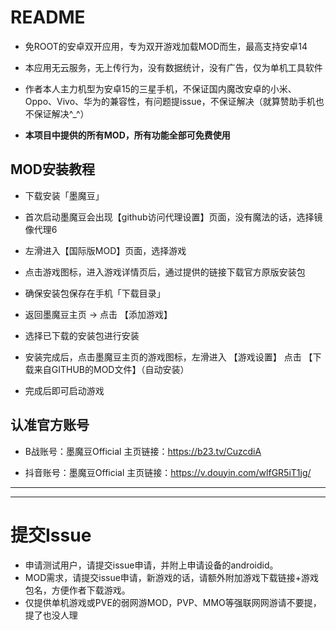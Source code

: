 README
===========================

* 免ROOT的安卓双开应用，专为双开游戏加载MOD而生，最高支持安卓14

* 本应用无云服务，无上传行为，没有数据统计，没有广告，仅为单机工具软件

* 作者本人主力机型为安卓15的三星手机，不保证国内魔改安卓的小米、Oppo、Vivo、华为的兼容性，有问题提issue，不保证解决（就算赞助手机也不保证解决^_^）

* **本项目中提供的所有MOD，所有功能全部可免费使用**

## MOD安装教程

* 下载安装「墨魔豆」

* 首次启动墨魔豆会出现【github访问代理设置】页面，没有魔法的话，选择镜像代理6

* 左滑进入【国际版MOD】页面，选择游戏

* 点击游戏图标，进入游戏详情页后，通过提供的链接下载官方原版安装包

* 确保安装包保存在手机「下载目录」

* 返回墨魔豆主页 → 点击 【添加游戏】

* 选择已下载的安装包进行安装

* 安装完成后，点击墨魔豆主页的游戏图标，左滑进入 【游戏设置】 点击 【下载来自GITHUB的MOD文件】（自动安装）

* 完成后即可启动游戏

## 认准官方账号

* B战账号：墨魔豆Official 主页链接：https://b23.tv/CuzcdiA

* 抖音账号：墨魔豆Official 主页链接：https://v.douyin.com/wlfGR5iT1jg/ 


**** 

****
# 提交Issue

* 申请测试用户，请提交issue申请，并附上申请设备的androidid。
* MOD需求，请提交issue申请，新游戏的话，请额外附加游戏下载链接+游戏包名，方便作者下载游戏。
* 仅提供单机游戏或PVE的弱网游MOD，PVP、MMO等强联网网游请不要提，提了也没人理
